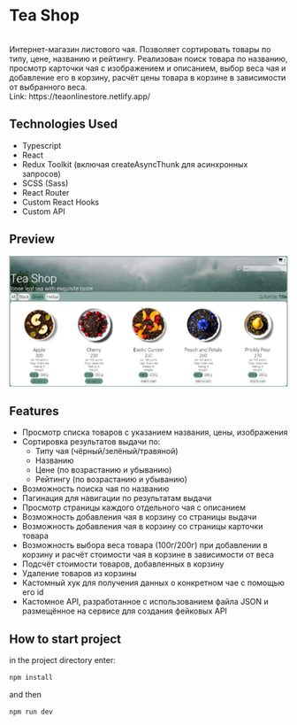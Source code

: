 # Tea Shop

<br />
Интернет-магазин листового чая. Позволяет сортировать товары по типу, цене, названию и рейтингу. Реализован поиск товара по названию, просмотр карточки чая с изображением и описанием, выбор веса чая и добавление его в корзину, расчёт цены товара в корзине в зависимости от выбранного веса.
<br />
Link: https://teaonlinestore.netlify.app/

## Technologies Used

- Typescript
- React
- Redux Toolkit (включая createAsyncThunk для асинхронных запросов)
- SCSS (Sass)
- React Router
- Custom React Hooks
- Custom API

## Preview

<img src="./src/assets/teashoppreview.PNG" alt="preview">

## Features

- Просмотр списка товаров с указанием названия, цены, изображения
- Сортировка результатов выдачи по:
  - Типу чая (чёрный/зелёный/травяной)
  - Названию
  - Цене (по возрастанию и убыванию)
  - Рейтингу (по возрастанию и убыванию)
- Возможность поиска чая по названию
- Пагинация для навигации по результатам выдачи
- Просмотр страницы каждого отдельного чая с описанием
- Возможность добавления чая в корзину со страницы выдачи
- Возможность добавления чая в корзину со страницы карточки товара
- Возможность выбора веса товара (100г/200г) при добавлении в корзину и расчёт стоимости чая в корзине в зависимости от веса
- Подсчёт стоимости товаров, добавленных в корзину
- Удаление товаров из корзины
- Кастомный хук для получения данных о конкретном чае с помощью его id
- Кастомное API, разработанное с использованием файла JSON и размещённое на сервисе для создания фейковых API

## How to start project

in the project directory enter:

```js
npm install
```

and then

```js
npm run dev
```
